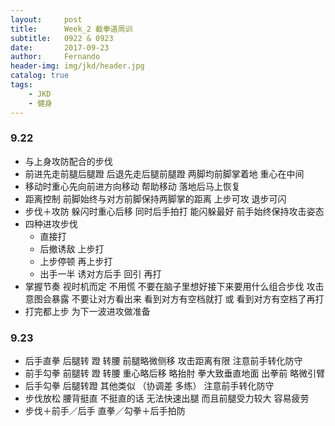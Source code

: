 ```yaml
---
layout:     post
title:      Week_2 截拳道周训
subtitle:   0922 & 0923
date:       2017-09-23
author:     Fernando
header-img: img/jkd/header.jpg
catalog: true
tags:
    - JKD
    - 健身
---
```


### 9.22
* 与上身攻防配合的步伐
* 前进先走前腿后腿蹬 后退先走后腿前腿蹬 两脚均前脚掌着地 重心在中间
* 移动时重心先向前进方向移动 帮助移动 落地后马上恢复
* 距离控制 前脚始终与对方前脚保持两脚掌的距离 上步可攻 退步可闪
* 步伐＋攻防 躲闪时重心后移 同时后手拍打 能闪躲最好 前手始终保持攻击姿态
* 四种进攻步伐
    * 直接打
    * 后撤诱敌 上步打
    * 上步停顿 再上步打
    * 出手一半 诱对方后手 回引 再打
* 掌握节奏 视时机而定 不用慌 不要在脑子里想好接下来要用什么组合步伐 攻击意图会暴露 不要让对方看出来 看到对方有空档就打 或 看到对方有空档了再打
* 打完都上步 为下一波进攻做准备


### 9.23
* 后手直拳 后腿转 蹬 转腰 前腿略微侧移 攻击距离有限 注意前手转化防守
* 前手勾拳 前腿转 蹬 转腰 重心略后移 略抬肘 拳大致垂直地面 出拳前 略微引臂
* 后手勾拳 后腿转蹬 其他类似 （协调差 多练） 注意前手转化防守
* 步伐放松 腰背挺直 不挺直的话 无法快速出腿 而且前腿受力较大 容易疲劳
* 步伐＋前手／后手 直拳／勾拳＋后手拍防
